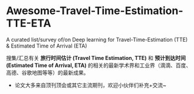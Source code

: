 # Awesome-Travel-Time-Estimation-TTE-ETA

A curated list/survey of/on Deep learning for Travel-Time-Estimation (TTE) &amp; Estimated Time of Arrival (ETA)

搜集/汇总有关 **旅行时间估计 (Travel Time Estimation, TTE)** 和 **预计到达时间 (Estimated Time of Arrival, ETA)** 的相关的最新学术界和工业界（滴滴、百度、高德、谷歌地图等等）的最新成果。

- 论文大多来自顶刊顶会或其它主流期刊，欢迎小伙伴们补充+交流~
